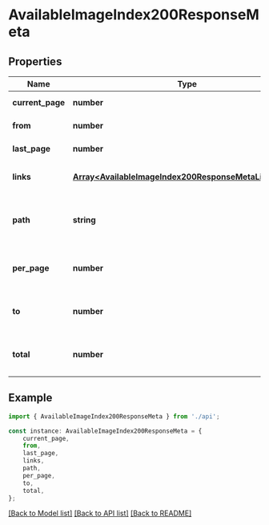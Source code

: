 # AvailableImageIndex200ResponseMeta


## Properties

Name | Type | Description | Notes
------------ | ------------- | ------------- | -------------
**current_page** | **number** |  | [default to undefined]
**from** | **number** |  | [default to undefined]
**last_page** | **number** |  | [default to undefined]
**links** | [**Array&lt;AvailableImageIndex200ResponseMetaLinksInner&gt;**](AvailableImageIndex200ResponseMetaLinksInner.md) | Generated paginator links. | [default to undefined]
**path** | **string** | Base path for paginator generated URLs. | [default to undefined]
**per_page** | **number** | Number of items shown per page. | [default to undefined]
**to** | **number** | Number of the last item in the slice. | [default to undefined]
**total** | **number** | Total number of items being paginated. | [default to undefined]

## Example

```typescript
import { AvailableImageIndex200ResponseMeta } from './api';

const instance: AvailableImageIndex200ResponseMeta = {
    current_page,
    from,
    last_page,
    links,
    path,
    per_page,
    to,
    total,
};
```

[[Back to Model list]](../README.md#documentation-for-models) [[Back to API list]](../README.md#documentation-for-api-endpoints) [[Back to README]](../README.md)
